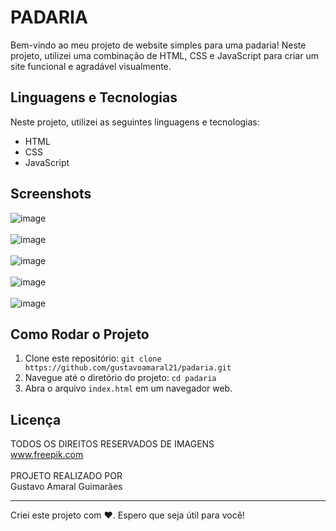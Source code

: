 # PADARIA

Bem-vindo ao meu projeto de website simples para uma padaria! Neste projeto, utilizei uma combinação de HTML, CSS e JavaScript para criar um site funcional e agradável visualmente.

## Linguagens e Tecnologias

Neste projeto, utilizei as seguintes linguagens e tecnologias:

- HTML
- CSS
- JavaScript

## Screenshots

![image](https://github.com/gustavoamaral21/padaria/assets/87611645/727cad93-1b0c-446c-9fc6-aa707d2a44c8)
<br><br>
![image](https://github.com/gustavoamaral21/padaria/assets/87611645/8bb20c41-a41c-45a2-a0f9-b68b78d70740)
<br><br>
![image](https://github.com/gustavoamaral21/padaria/assets/87611645/792149e6-ca47-41ec-8ecf-386d9bca6597)
<br><br>
![image](https://github.com/gustavoamaral21/padaria/assets/87611645/00b25026-84c9-4592-b14e-3fe5cd9f726e)
<br><br>
![image](https://github.com/gustavoamaral21/padaria/assets/87611645/6cf6142b-dbc8-48bb-81f4-c950acef45d8)

## Como Rodar o Projeto

1. Clone este repositório: `git clone https://github.com/gustavoamaral21/padaria.git`
2. Navegue até o diretório do projeto: `cd padaria`
3. Abra o arquivo `index.html` em um navegador web.

## Licença

TODOS OS DIREITOS RESERVADOS DE IMAGENS<br>
www.freepik.com<br><br>
PROJETO REALIZADO POR<br>
Gustavo Amaral Guimarães

---
Criei este projeto com ❤️. Espero que seja útil para você!
